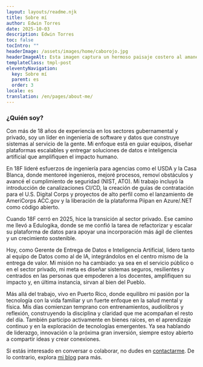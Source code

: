 ```yaml
---
layout: layouts/readme.njk
title: Sobre mí
author: Edwin Torres
date: 2025-10-03
description: Edwin Torres
toc: false
tocIntro: ""
headerImage: /assets/images/home/caborojo.jpg
headerImageAlt: Esta imagen captura un hermoso paisaje costero al amanecer en Cabo Rojo. En primer plano, hay altas hierbas silvestres doradas que se mecen con la brisa, iluminadas por el cálido resplandor del sol naciente. En el centro de la imagen, se pueden ver colinas onduladas que conducen a un acantilado rocoso que se extiende hacia el océano. Al fondo, el sol proyecta un tono dorado sobre el horizonte, reflejándose en las aguas distantes. El cielo muestra un suave degradado de azul y naranja, con algunas nubes dispersas que añaden profundidad a esta escena serena y pintoresca.
templateClass: tmpl-post
eleventyNavigation:
  key: Sobre mí
  parent: es
  order: 3
locale: es
translation: /en/pages/about-me/
---
```


### ¿Quién soy?

Con más de 18 años de experiencia en los sectores gubernamental y privado, soy un líder en ingeniería de software y datos que construye sistemas al servicio de la gente. Mi enfoque está en guiar equipos, diseñar plataformas escalables y entregar soluciones de datos e inteligencia artificial que amplifiquen el impacto humano.

En 18F lideré esfuerzos de ingeniería para agencias como el USDA y la Casa Blanca, donde mentoreé ingenieros, mejoré procesos, removí obstáculos y avancé el cumplimiento de seguridad (NIST, ATO). Mi trabajo incluyó la introducción de canalizaciones CI/CD, la creación de guías de contratación para el U.S. Digital Corps y proyectos de alto perfil como el lanzamiento de AmeriCorps ACC.gov y la liberación de la plataforma Piipan en Azure/.NET como código abierto.

Cuando 18F cerró en 2025, hice la transición al sector privado. Ese camino me llevó a Edulogika, donde se me confió la tarea de refactorizar y escalar su plataforma de datos para apoyar una incorporación más ágil de clientes y un crecimiento sostenible.

Hoy, como Gerente de Entrega de Datos e Inteligencia Artificial, lidero tanto al equipo de Datos como al de IA, integrándolos en el centro mismo de la entrega de valor. Mi misión no ha cambiado: ya sea en el servicio público o en el sector privado, mi meta es diseñar sistemas seguros, resilientes y centrados en las personas que empoderen a los docentes, amplifiquen su impacto y, en última instancia, sirvan al bien del Pueblo.

Más allá del trabajo, vivo en Puerto Rico, donde equilibro mi pasión por la tecnología con la vida familiar y un fuerte enfoque en la salud mental y física. Mis días comienzan temprano con entrenamientos, audiolibros y reflexión, construyendo la disciplina y claridad que me acompañan el resto del día. También participo activamente en bienes raíces, en el aprendizaje continuo y en la exploración de tecnologías emergentes. Ya sea hablando de liderazgo, innovación o la próxima gran inversión, siempre estoy abierto a compartir ideas y crear conexiones.

Si estás interesado en conversar o colaborar, no dudes en <a href="/es/pages/contactame/">contactarme</a>. De lo contrario, explora <a href="/es/blog/">mi blog</a> para más.
